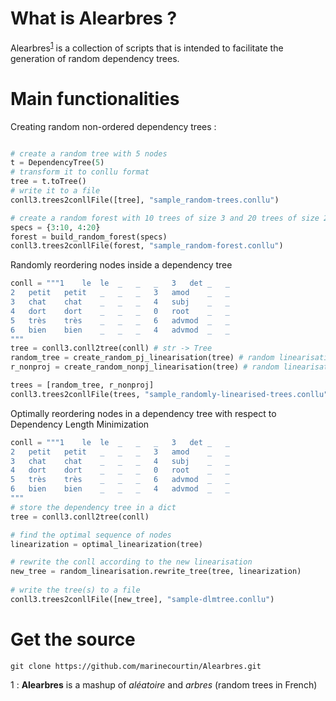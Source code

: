 # What is Alearbres ?

Alearbres<sup>[1](#myfootnote1)</sup> is a collection of scripts that is intended to facilitate the generation of random dependency trees.

# Main functionalities



Creating random non-ordered dependency trees :

```python

# create a random tree with 5 nodes
t = DependencyTree(5)
# transform it to conllu format
tree = t.toTree()
# write it to a file
conll3.trees2conllFile([tree], "sample_random-trees.conllu")
```

```python
# create a random forest with 10 trees of size 3 and 20 trees of size 20
specs = {3:10, 4:20}
forest = build_random_forest(specs)
conll3.trees2conllFile(forest, "sample_random-forest.conllu")
```

Randomly reordering nodes inside a dependency tree

```python
conll = """1	le	le	_	_	_	3	det	_	_
2	petit	petit	_	_	_	3	amod	_	_
3	chat	chat	_	_	_	4	subj	_	_
4	dort	dort	_	_	_	0	root	_	_
5	très	très	_	_	_	6	advmod	_	_
6	bien	bien	_	_	_	4	advmod	_	_
"""
tree = conll3.conll2tree(conll) # str -> Tree
random_tree = create_random_pj_linearisation(tree) # random linearisation + projective
r_nonproj = create_random_nonpj_linearisation(tree) # random linearisation

trees = [random_tree, r_nonproj]
conll3.trees2conllFile(trees, "sample_randomly-linearised-trees.conllu") # writes the conll to a file
```


Optimally reordering nodes in a dependency tree with respect to Dependency Length Minimization

```python
conll = """1	le	le	_	_	_	3	det	_	_
2	petit	petit	_	_	_	3	amod	_	_
3	chat	chat	_	_	_	4	subj	_	_
4	dort	dort	_	_	_	0	root	_	_
5	très	très	_	_	_	6	advmod	_	_
6	bien	bien	_	_	_	4	advmod	_	_
"""
# store the dependency tree in a dict
tree = conll3.conll2tree(conll)

# find the optimal sequence of nodes
linearization = optimal_linearization(tree)

# rewrite the conll according to the new linearisation
new_tree = random_linearisation.rewrite_tree(tree, linearization)
	
# write the tree(s) to a file
conll3.trees2conllFile([new_tree], "sample-dlmtree.conllu")
```

# Get the source


```
git clone https://github.com/marinecourtin/Alearbres.git
```



<a name="myfootnote1">1</a> : **Alearbres** is a mashup of *aléatoire* and *arbres* (random trees in French)
